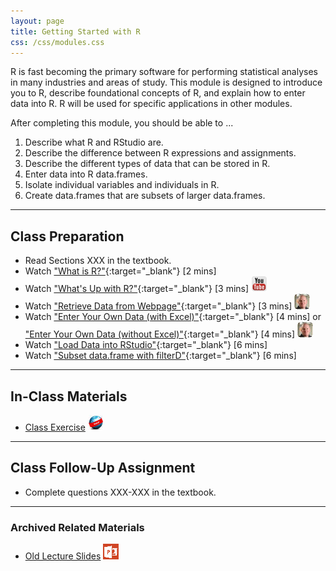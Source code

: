 ```yaml
---
layout: page
title: Getting Started with R
css: /css/modules.css
---
```


<div class="ILOs">
<p>R is fast becoming the primary software for performing statistical analyses in many industries and areas of study.  This module is designed to introduce you to R, describe foundational concepts of R, and explain how to enter data into R.  R will be used for specific applications in other modules.</p>

<p>After completing this module, you should be able to ...</p>

<ol>
  <li>Describe what R and RStudio are.</li>
  <li>Describe the difference between R expressions and assignments.</li>
  <li>Describe the different types of data that can be stored in R.</li>
  <li>Enter data into R data.frames.</li>
  <li>Isolate individual variables and individuals in R.</li>
  <li>Create data.frames that are subsets of larger data.frames.</li>
</ol>
</div>

----

## Class Preparation

* Read Sections XXX in the textbook.
* Watch ["What is R?"](https://www.youtube.com/v/TR2bHSJ_eck?version=3&autoplay=1){:target="_blank"} [2 mins] 
* Watch ["What's Up with R?"](https://www.youtube.com/v/ZwYQPtU2Pa0?version=3&autoplay=1&start=1&end=111){:target="_blank"} [3 mins] ![YouTube](../../img/youtube.png)
* Watch ["Retrieve Data from Webpage"](https://vimeo.com/user45324800/ncstats-preparedatawebpage){:target="_blank"} [3 mins] ![Ogle](../../img/dhovid.png)
* Watch ["Enter Your Own Data (with Excel)"](http://derekogle.com/NCMTH107/img/dhovid.png){:target="_blank"} [4 mins] or ["Enter Your Own Data (without Excel)"](https://vimeo.com/user45324800/ncstats-preparedatatextfile){:target="_blank"} [4 mins] ![Ogle](../../img/dhovid.png)
* Watch ["Load Data into RStudio"](https://vimeo.com/user45324800/ncstats-loadcsvrstudio){:target="_blank"} [6 mins]
* Watch ["Subset data.frame with filterD"](https://vimeo.com/user45324800/filterd){:target="_blank"} [6 mins]

----

## In-Class Materials

* [Class Exercise](CE.html) ![Webpage](../../img/web.png)

----

## Class Follow-Up Assignment

* Complete questions XXX-XXX in the textbook.

----

### Archived Related Materials

* [Old Lecture Slides](PPT_old.pptx) ![PowerPoint](../../img/ppt.png)
